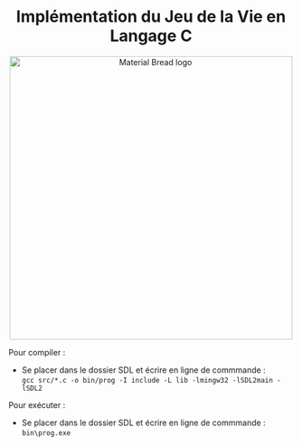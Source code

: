 <h1 align="center">Implémentation du Jeu de la Vie en Langage C</h1>
<p align="center">
<img width="500" src="https://user-images.githubusercontent.com/73723037/230801300-15206b22-289f-4054-b54e-fd8162c78d90.JPG" alt="Material Bread logo">
</p>
Pour compiler :

- Se placer dans le dossier SDL et écrire en ligne de commmande :
    <br>`gcc src/*.c -o bin/prog -I include -L lib -lmingw32 -lSDL2main -lSDL2`  

Pour exécuter :

- Se placer dans le dossier SDL et écrire en ligne de commmande :
    <br>`bin\prog.exe`
